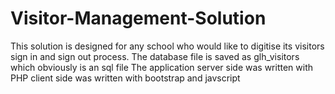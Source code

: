 # Visitor-Management-Solution
This solution is designed for any school who would like to digitise its visitors sign in and sign out process.
The database file is saved as glh_visitors which obviously is an sql file
The application server side was written with PHP 
client side was written with bootstrap and javscript
